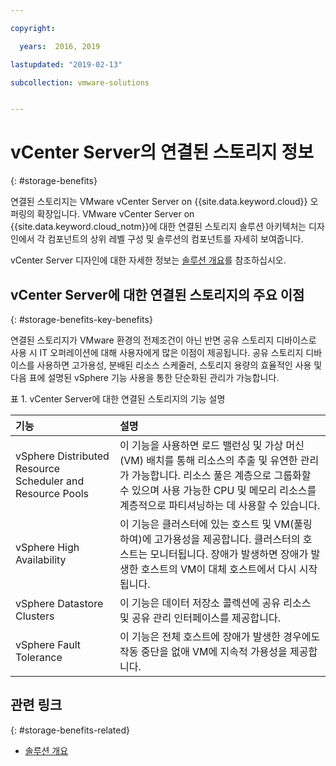 ```yaml
---

copyright:

  years:  2016, 2019

lastupdated: "2019-02-13"

subcollection: vmware-solutions


---
```


# vCenter Server의 연결된 스토리지 정보
{: #storage-benefits}

연결된 스토리지는 VMware vCenter Server on {{site.data.keyword.cloud}} 오퍼링의 확장입니다. VMware vCenter Server on {{site.data.keyword.cloud_notm}}에 대한 연결된 스토리지 솔루션 아키텍처는 디자인에서 각 컴포넌트의 상위 레벨 구성 및 솔루션의 컴포넌트를 자세히 보여줍니다.

vCenter Server 디자인에 대한 자세한 정보는 [솔루션 개요](/docs/services/vmwaresolutions/archiref/solution?topic=vmware-solutions-solution_overview)를 참조하십시오.

## vCenter Server에 대한 연결된 스토리지의 주요 이점
{: #storage-benefits-key-benefits}

연결된 스토리지가 VMware 환경의 전제조건이 아닌 반면 공유 스토리지 디바이스로 사용 시 IT 오퍼레이션에 대해 사용자에게 많은 이점이 제공됩니다. 공유 스토리지 디바이스를 사용하면 고가용성, 분배된 리소스 스케줄러, 스토리지 용량의 효율적인 사용 및 다음 표에 설명된 vSphere 기능 사용을 통한 단순화된 관리가 가능합니다.

표 1. vCenter Server에 대한 연결된 스토리지의 기능 설명

|기능 |설명 |
|:------- |:----------- |
| vSphere Distributed Resource Scheduler and Resource Pools | 이 기능을 사용하면 로드 밸런싱 및 가상 머신(VM) 배치를 통해 리소스의 추출 및 유연한 관리가 가능합니다. 리소스 풀은 계층으로 그룹화할 수 있으며 사용 가능한 CPU 및 메모리 리소스를 계층적으로 파티셔닝하는 데 사용할 수 있습니다. |
|vSphere High Availability | 이 기능은 클러스터에 있는 호스트 및 VM(풀링하여)에 고가용성을 제공합니다. 클러스터의 호스트는 모니터됩니다. 장애가 발생하면 장애가 발생한 호스트의 VM이 대체 호스트에서 다시 시작됩니다. |
| vSphere Datastore Clusters | 이 기능은 데이터 저장소 콜렉션에 공유 리소스 및 공유 관리 인터페이스를 제공합니다. |
| vSphere Fault Tolerance | 이 기능은 전체 호스트에 장애가 발생한 경우에도 작동 중단을 없애 VM에 지속적 가용성을 제공합니다. |

## 관련 링크
{: #storage-benefits-related}

* [솔루션 개요](/docs/services/vmwaresolutions/archiref/solution?topic=vmware-solutions-solution_overview)

